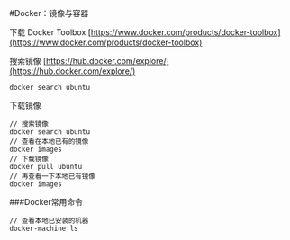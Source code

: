 #Docker：镜像与容器

下载 Docker Toolbox
[https://www.docker.com/products/docker-toolbox](https://www.docker.com/products/docker-toolbox)

搜索镜像
[https://hub.docker.com/explore/](https://hub.docker.com/explore/)
```
docker search ubuntu
```

下载镜像
```
// 搜索镜像
docker search ubuntu
// 查看在本地已有的镜像
docker images							
// 下载镜像
docker pull ubuntu			
// 再查看一下本地已有镜像
docker images
```

###Docker常用命令
```
// 查看本地已安装的机器
docker-machine ls

```

